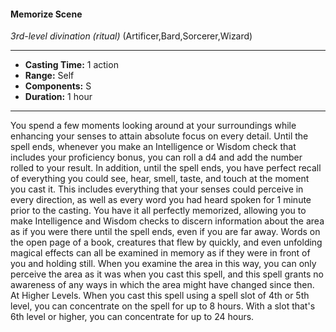 #### Memorize Scene
*3rd-level divination* *(ritual)* (Artificer,Bard,Sorcerer,Wizard)
___
- **Casting Time:** 1 action
- **Range:** Self
- **Components:** S
- **Duration:** 1 hour
---
You spend a few moments looking around at your
surroundings while enhancing your senses to attain
absolute focus on every detail. Until the spell ends,
whenever you make an Intelligence or Wisdom
check that includes your proficiency bonus, you can
roll a d4 and add the number rolled to your result.
In addition, until the spell ends, you have perfect
recall of everything you could see, hear, smell, taste,
and touch at the moment you cast it. This includes
everything that your senses could perceive in every
direction, as well as every word you had heard
spoken for 1 minute prior to the casting.
You have it all perfectly memorized, allowing you
to make Intelligence and Wisdom checks to discern
information about the area as if you were there until
the spell ends, even if you are far away. Words on
the open page of a book, creatures that flew by
quickly, and even unfolding magical effects can all
be examined in memory as if they were in front of
you and holding still. When you examine the area in
this way, you can only perceive the area as it was
when you cast this spell, and this spell grants no
awareness of any ways in which the area might have
changed since then.
At Higher Levels.  When you cast this spell using
a spell slot of 4th or 5th level, you can concentrate
on the spell for up to 8 hours. With a slot that's 6th
level or higher, you can concentrate for up to 24
hours.
